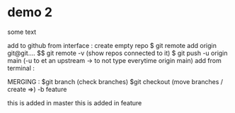 # demo 2

some text

add to github from interface : 
    create empty repo 
    $ git remote add origin git@git....
    $$ git remote -v (show repos connected to it)
    $ git push -u origin main (-u to et an upstream -> to not type everytime origin main)
add from terminal :

MERGING :
    $git branch (check branches)
    $git checkout (move branches / create =>) -b feature 

this is added in master
this is added in feature